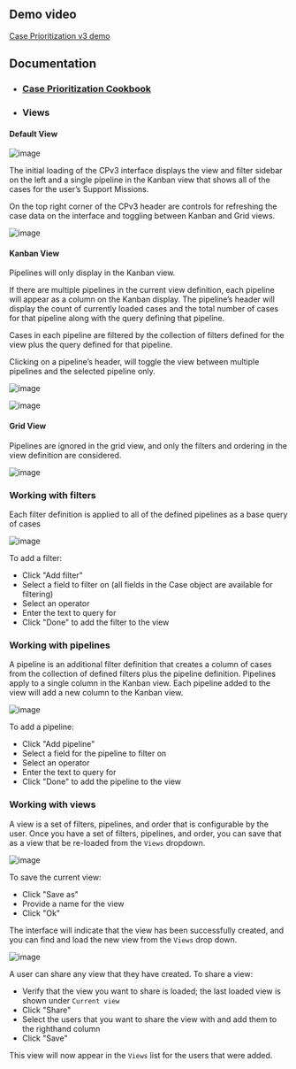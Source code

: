 ## Demo video
<a href=" https://ibm.box.com/s/rvn2oi67igeugvc41phcjt9cprd34lzb" target="_blank"> Case Prioritization v3 demo </a>


## Documentation
* ### <a href=" https://ibm.box.com/s/phzr761lc4e4qqeacnb2chzssdbrrn1c" target="_blank"> Case Prioritization Cookbook</a>

* ### Views

#### Default View

![image](https://media.github.ibm.com/user/10199/files/9e9ab3b6-cbab-11e8-8c46-d326da0e7370)

The initial loading of the CPv3 interface displays the view and filter sidebar on the left and a single pipeline in 
the Kanban view that shows all of the cases for the user’s Support Missions.

On the top right corner of the CPv3 header are controls for refreshing the case data on the interface and 
toggling between Kanban and Grid views.

![image](https://media.github.ibm.com/user/10199/files/bea5e626-cbab-11e8-83a3-12f57a2ba843)

 #### Kanban View

Pipelines will only display in the Kanban view.

If there are multiple pipelines in the current view definition, each pipeline will appear as a column on the 
Kanban display. The pipeline’s header will display the count of currently loaded cases and the total number of 
cases for that pipeline along with the query defining that pipeline.

Cases in each pipeline are filtered by the collection of filters defined for the view plus the query defined for 
that pipeline.

Clicking on a pipeline’s header, will toggle the view between multiple pipelines and the selected pipeline only.

![image](https://media.github.ibm.com/user/10199/files/fae405c8-cbab-11e8-9632-8dedff1d88c5)

![image](https://media.github.ibm.com/user/10199/files/1f08aa1c-cbac-11e8-8713-1f79cb9bd91c)


#### Grid View
Pipelines are ignored in the grid view, and only the filters and ordering in the view definition are considered.

![image](https://media.github.ibm.com/user/10199/files/450a4bb2-cbac-11e8-9e02-053ee20b0b8c)

### Working with filters 
Each filter definition is applied to all of the defined pipelines as a base query of cases

![image](https://media.github.ibm.com/user/10199/files/77326d18-cbac-11e8-9265-422875a21d5e)

To add a filter:
* Click "Add filter"
* Select a field to filter on (all fields in the Case object are available for filtering)
* Select an operator
* Enter the text to query for
* Click "Done" to add the filter to the view

### Working with pipelines 
A pipeline is an additional filter definition that creates a column of cases from the collection of defined filters 
plus the pipeline definition. Pipelines apply to a single column in the Kanban view. Each pipeline added to the 
view will add a new column to the Kanban view.

![image](https://media.github.ibm.com/user/10199/files/a94d2860-cbac-11e8-9e40-3117dfea31a3)


To add a pipeline:
* Click "Add pipeline"
* Select a field for the pipeline to filter on
* Select an operator
* Enter the text to query for
* Click "Done" to add the pipeline to the view


### Working with views 
A view is a set of filters, pipelines, and order that is configurable by the user. Once you have a set of filters, 
pipelines, and order, you can save that as a view that be re-loaded from the `Views` dropdown.

![image](https://media.github.ibm.com/user/10199/files/d2b62bf2-cbac-11e8-9c76-3454c5b6a382)

To save the current view:
* Click "Save as"
* Provide a name for the view
* Click "Ok" 

The interface will indicate that the view has been successfully created, and you can find and load the new 
view from the `Views` drop down.

![image](https://media.github.ibm.com/user/10199/files/f3763670-cbac-11e8-84ea-14141b8e6013)

A user can share any view that they have created. To share a view:
* Verify that the view you want to share is loaded; the last loaded view is shown under `Current view`
* Click "Share"
* Select the users that you want to share the view with and add them to the righthand column
* Click "Save"

This view will now appear in the `Views` list for the users that were added.
